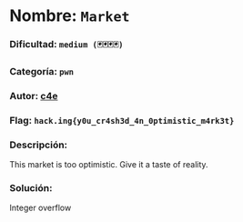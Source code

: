 # Nombre: `Market`
### Dificultad: `medium (🃏🃏🃏🃏)`
### Categoría: `pwn`
### Autor: [c4e](https://c4ebt.github.io/)
### Flag: `hack.ing{y0u_cr4sh3d_4n_0ptimistic_m4rk3t}`

### Descripción:
This market is too optimistic. Give it a taste of reality.

### Solución:
Integer overflow
